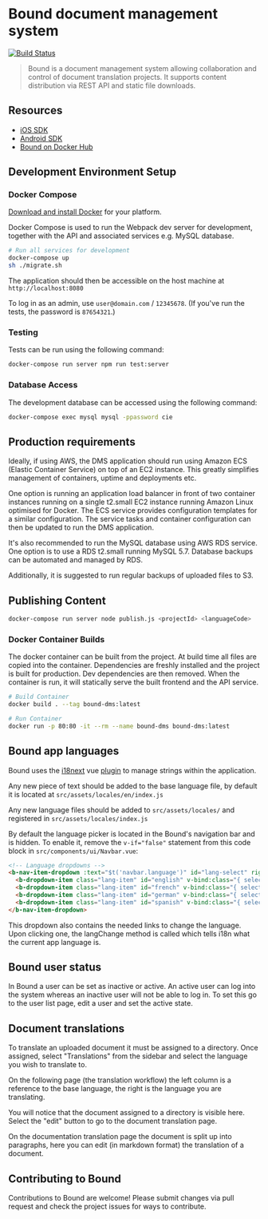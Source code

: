 # Bound document management system

[![Build Status](https://travis-ci.org/3sidedcube/bound-dms.svg?branch=develop)](https://travis-ci.org/3sidedcube/bound-dms)

> Bound is a document management system allowing collaboration and control of document translation projects. It supports content distribution via REST API
and static file downloads.

## Resources

 - [iOS SDK](https://github.com/3sidedcube/arc-cie-ios-client)
 - [Android SDK](https://github.com/3sidedcube/dmssdk-android-framework)
 - [Bound on Docker Hub](https://hub.docker.com/r/3sidedcube/arc-cim-frontend/)

## Development Environment Setup

### Docker Compose

[Download and install Docker](https://www.docker.com) for your platform.

Docker Compose is used to run the Webpack dev server for development,
together with the API and associated services e.g. MySQL database.

```bash
# Run all services for development
docker-compose up
sh ./migrate.sh
```
The application should then be accessible on the host machine at `http://localhost:8080`

To log in as an admin, use `user@domain.com` / `12345678`. (If you've run the tests, the password is `87654321`.)

### Testing

Tests can be run using the following command:

```bash
docker-compose run server npm run test:server
```

### Database Access

The development database can be accessed using the following command:

```bash
docker-compose exec mysql mysql -ppassword cie
```

## Production requirements

Ideally, if using AWS, the DMS application should run using Amazon ECS (Elastic Container Service) on top of an EC2 instance. This greatly simplifies management of containers, uptime and deployments etc.

One option is running an application load balancer in front of two container instances running on a single t2.small EC2 instance running Amazon Linux optimised for Docker. The ECS service provides configuration templates for a similar configuration. The service tasks and container configuration can then be updated to run the DMS application.

It's also recommended to run the MySQL database using AWS RDS service. One option is to use a RDS t2.small running MySQL 5.7. Database backups can be automated and managed by RDS.

Additionally, it is suggested to run regular backups of uploaded files to S3.

## Publishing Content

```bash
docker-compose run server node publish.js <projectId> <languageCode>
```

### Docker Container Builds

The docker container can be built from the project. At build time all files are
copied into the container. Dependencies are freshly installed and the project
is built for production. Dev dependencies are then removed. When the container
is run, it will statically serve the built frontend and the API service.

```bash
# Build Container
docker build . --tag bound-dms:latest

# Run Container
docker run -p 80:80 -it --rm --name bound-dms bound-dms:latest
```

## Bound app languages

Bound uses the [i18next](i18next.com) vue [plugin](https://kazupon.github.io/vue-i18n/) to manage strings within the application.

Any new piece of text should be added to the base language file, by default it is located at `src/assets/locales/en/index.js`

Any new language files should be added to `src/assets/locales/` and registered in `src/assets/locales/index.js`

By default the language picker is located in the Bound's navigation bar and is hidden. To enable it, remove the `v-if="false"` statement from this code block in `src/components/ui/Navbar.vue`:

```html
<!-- Language dropdowns -->
<b-nav-item-dropdown :text="$t('navbar.language')" id="lang-select" right v-if="false">
  <b-dropdown-item class="lang-item" id="english" v-bind:class="{ selected: isActive('en') }" v-on:click="langChange('en')">English</b-dropdown-item>
  <b-dropdown-item class="lang-item" id="french" v-bind:class="{ selected: isActive('fr') }" v-on:click="langChange('fr')">Français</b-dropdown-item>
  <b-dropdown-item class="lang-item" id="german" v-bind:class="{ selected: isActive('de') }" v-on:click="langChange('de')">Deutsche</b-dropdown-item>
  <b-dropdown-item class="lang-item" id="spanish" v-bind:class="{ selected: isActive('es') }" v-on:click="langChange('es')">Español</b-dropdown-item>
</b-nav-item-dropdown>
```

This dropdown also contains the needed links to change the language. Upon clicking one, the langChange method is called which tells i18n what the current app language is.

## Bound user status

In Bound a user can be set as inactive or active. An active user can log into the system whereas an inactive user will not be able to log in. To set this go to the user list page, edit a user and set the active state.

## Document translations

To translate an uploaded document it must be assigned to a directory. Once assigned, select "Translations" from the sidebar and select the language you wish to translate to.

On the following page (the translation workflow) the left column is a reference to the base language, the right is the language you are translating.

You will notice that the document assigned to a directory is visible here. Select the "edit" button to go to the document translation page.

On the documentation translation page the document is split up into paragraphs, here you can edit (in markdown format) the translation of a document.

## Contributing to Bound

Contributions to Bound are welcome! Please submit changes via pull request and check the project issues for ways to contribute.
